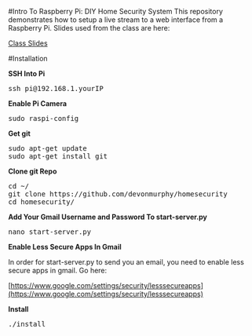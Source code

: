 #Intro To Raspberry Pi: DIY Home Security System
This repository demonstrates how to setup a live stream to a web interface from a Raspberry Pi. Slides used from the class are here:

[Class Slides](https://docs.google.com/presentation/d/1jFV8XzrUoVljoIxuk7CGZpTRrUEx1HQH5a4gPmkIESA/pub?start=false&loop=false&delayms=3000)

#Installation

**SSH Into Pi**
<pre>
ssh pi@192.168.1.yourIP
</pre>

**Enable Pi Camera**
<pre>
sudo raspi-config
</pre>

**Get git**
<pre>
sudo apt-get update
sudo apt-get install git
</pre>

**Clone git Repo**
<pre>
cd ~/
git clone https://github.com/devonmurphy/homesecurity
cd homesecurity/
</pre>

**Add Your Gmail Username and Password To start-server.py**
<pre>
nano start-server.py
</pre>

**Enable Less Secure Apps In Gmail**

In order for start-server.py to send you an email, you need to enable less secure apps in gmail. Go here:

[https://www.google.com/settings/security/lesssecureapps](https://www.google.com/settings/security/lesssecureapps)

**Install**
<pre>
./install
</pre>
